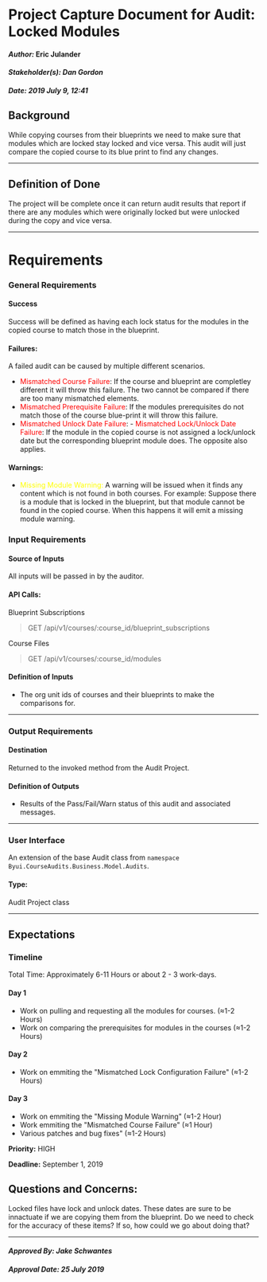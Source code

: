 # Project Capture Document for Audit: Locked Modules 
#### *Author:* Eric Julander
#### *Stakeholder(s): Dan Gordon*
#### *Date: 2019 July 9, 12:41*

## Background
While copying courses from their blueprints we need to make sure that modules which are locked stay locked and vice versa. This audit will just compare the copied course to its blue print to find any changes.

-----

## Definition of Done
The project will be complete once it can return audit results that report if there are any modules which were originally locked but were unlocked during the copy and vice versa.

-----

# Requirements

### General Requirements
#### Success
Success will be defined as having each lock status for the modules in the copied course to match those in the blueprint.
#### Failures:
A failed audit can be caused by multiple different scenarios.

- <span style="color:red"> Mismatched Course Failure</span>: If the course and blueprint are completley different it will throw this failure. The two cannot be compared if there are too many mismatched elements.
- <span style="color:red"> Mismatched Prerequisite Failure</span>: If the modules prerequisites do not match those of the course blue-print it will throw this failure.
- <span style="color:red"> Mismatched Unlock Date Failure</span>: - <span style="color:red"> Mismatched Lock/Unlock Date Failure</span>: If the module in the copied course is not assigned a lock/unlock date but the corresponding blueprint module does. The opposite also applies.

#### Warnings:
- <span style="color:yellow">Missing Module Warning:</span> A warning will be issued when it finds any content which is not found in both courses. For example: Suppose there is a module that is locked in the blueprint, but that module cannot be found in the copied course. When this happens it will emit a missing module warning.
<!-- - <span style="color:yellow"> Invalid Unlock Date Warning</span>: If the modules unlock date has already occured it will throw this warning. -->
<!-- What counts as pass/fail/warn? -->
### Input Requirements
#### Source of Inputs
All inputs will be passed in by the auditor.

#### API Calls:
Blueprint Subscriptions
> GET /api/v1/courses/:course_id/blueprint_subscriptions

Course Files
> GET /api/v1/courses/:course_id/modules

#### Definition of Inputs
<!-- TBD: do not fill out just yet -->
- The org unit ids of courses and their blueprints to make the comparisons for.
---

### Output Requirements
#### Destination
Returned to the invoked method from the Audit Project.

#### Definition of Outputs
<!-- TBD: do not fill out just yet -->
- Results of the Pass/Fail/Warn status of this audit and associated messages.
---

### User Interface
An extension of the base Audit class from `namespace Byui.CourseAudits.Business.Model.Audits`.
#### Type:
Audit Project class

-----

## Expectations
### Timeline
Total Time: Approximately 6-11 Hours or about 2 - 3 work-days.
#### Day 1
- Work on pulling and requesting all the modules for courses. (≈1-2 Hours)
- Work on comparing the prerequisites for modules in the courses (≈1-2 Hours)
#### Day 2
<!-- - Work on comparing the unlock-dates for modules in the courses (≈1-2 Hours) -->
<!-- - Work on checking that the unlock-dates for modules have not already past. (≈1-2 Hours) -->
- Work on emmiting the "Mismatched Lock Configuration Failure" (≈1-2 Hours)
#### Day 3
- Work on emmiting the "Missing Module Warning" (≈1-2 Hour)
- Work emmiting the "Mismatched Course Failure" (≈1 Hour)
- Various patches and bug fixes" (≈1-2 Hours)

**Priority:** HIGH

**Deadline:** September 1, 2019
<!-- What is the deadline? 2019 Sep 1? -->
<!-- What priority is this audit? -->


## Questions and Concerns:
Locked files have lock and unlock dates. These dates are sure to be innactuate if we are copying them from the blueprint. Do we need to check for the accuracy of these items? If so, how could we go about doing that?

-----

#### *Approved By: Jake Schwantes* 
#### *Approval Date: 25 July 2019*
